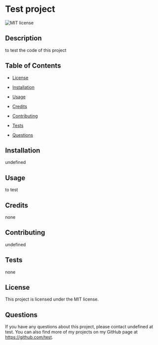 # Test project

![MIT license](https://img.shields.io/badge/license-MIT-brightgreen)

## Description

to test the code of this project

## Table of Contents
* [License](#license)

* [Installation](#installation)
* [Usage](#usage)
* [Credits](#credits)
* [Contributing](#contributing)
* [Tests](#tests)
* [Questions](#questions)

## Installation

undefined

## Usage

to test

## Credits

none

## Contributing

undefined

## Tests

none

## License

This project is licensed under the MIT license.

## Questions

If you have any questions about this project, please contact undefined at test.
You can also find more of my projects on my GitHub page at https://github.com/test.
